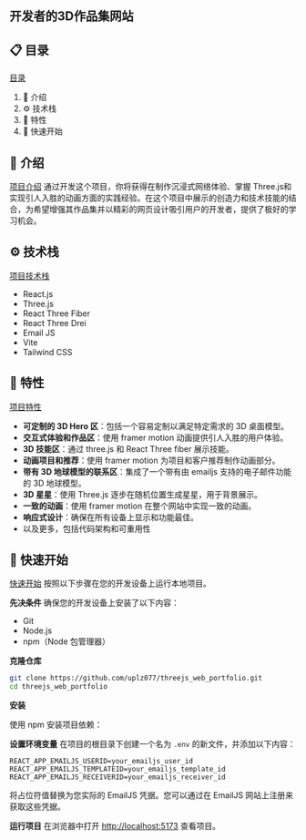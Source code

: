 ## 开发者的3D作品集网站
## 📋 目录
[目录](https://github.com/uplz077/threejs_web_portfolio/blob/main/README.md#-table-of-contents)

1. 🤖 介绍
2. ⚙️ 技术栈
3. 🔋 特性
4. 🤸 快速开始

## 🤖 介绍
[项目介绍](https://github.com/uplz077/threejs_web_portfolio/blob/main/README.md#-introduction)
通过开发这个项目，你将获得在制作沉浸式网络体验、掌握 Three.js和实现引人入胜的动画方面的实践经验。在这个项目中展示的创造力和技术技能的结合，为希望增强其作品集并以精彩的网页设计吸引用户的开发者，提供了极好的学习机会。

## ⚙️ 技术栈
[项目技术栈](https://github.com/uplz077/threejs_web_portfolio/blob/main/README.md#-tech-stack)

- React.js
- Three.js
- React Three Fiber
- React Three Drei
- Email JS
- Vite
- Tailwind CSS

## 🔋 特性
[项目特性](https://github.com/uplz077/threejs_web_portfolio/blob/main/README.md#-features)

- **可定制的 3D Hero 区**：包括一个容易定制以满足特定需求的 3D 桌面模型。
- **交互式体验和作品区**：使用 framer motion 动画提供引人入胜的用户体验。
- **3D 技能区**：通过 three.js 和 React Three fiber 展示技能。
- **动画项目和推荐**：使用 framer motion 为项目和客户推荐制作动画部分。
- **带有 3D 地球模型的联系区**：集成了一个带有由 emailjs 支持的电子邮件功能的 3D 地球模型。
- **3D 星星**：使用 Three.js 逐步在随机位置生成星星，用于背景展示。
- **一致的动画**：使用 framer motion 在整个网站中实现一致的动画。
- **响应式设计**：确保在所有设备上显示和功能最佳。
- 以及更多，包括代码架构和可重用性

## 🤸 快速开始
[快速开始](https://github.com/uplz077/threejs_web_portfolio/blob/main/README.md#-quick-start)
按照以下步骤在您的开发设备上运行本地项目。

**先决条件**
确保您的开发设备上安装了以下内容：

- Git
- Node.js
- npm（Node 包管理器）

**克隆仓库**
```bash
git clone https://github.com/uplz077/threejs_web_portfolio.git
cd threejs_web_portfolio
```

**安装** 

使用 npm 安装项目依赖：

**设置环境变量** 在项目的根目录下创建一个名为 `.env` 的新文件，并添加以下内容：

```
REACT_APP_EMAILJS_USERID=your_emailjs_user_id
REACT_APP_EMAILJS_TEMPLATEID=your_emailjs_template_id
REACT_APP_EMAILJS_RECEIVERID=your_emailjs_receiver_id
```

将占位符值替换为您实际的 EmailJS 凭据。您可以通过在 EmailJS 网站上注册来获取这些凭据。

**运行项目** 在浏览器中打开 [http://localhost:5173](http://localhost:5173/) 查看项目。